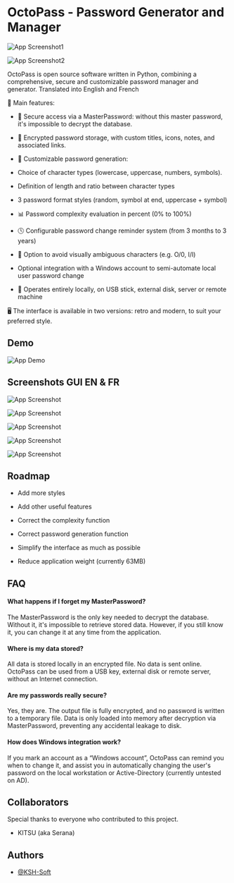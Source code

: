 
# OctoPass - Password Generator and Manager

![App Screenshot1](https://raw.githubusercontent.com/KSH-Soft/OctoPass/refs/heads/main/img/gui0.PNG)

![App Screenshot2](https://raw.githubusercontent.com/KSH-Soft/OctoPass/refs/heads/main/img/guiBP0.PNG)

OctoPass is open source software written in Python, combining a comprehensive, secure and customizable password manager and generator.
Translated into English and French

🔐 Main features:

- 🔑 Secure access via a MasterPassword: without this master password, it's impossible to decrypt the database.

- 🧠 Encrypted password storage, with custom titles, icons, notes, and associated links.

- 🧬 Customizable password generation:

- Choice of character types (lowercase, uppercase, numbers, symbols).

- Definition of length and ratio between character types

- 3 password format styles (random, symbol at end, uppercase + symbol)

- 📊 Password complexity evaluation in percent (0% to 100%)

- 🕓 Configurable password change reminder system (from 3 months to 3 years)

- 🧩 Option to avoid visually ambiguous characters (e.g. O/0, I/l)

- Optional integration with a Windows account to semi-automate local user password change

- 📁 Operates entirely locally, on USB stick, external disk, server or remote machine

🖥️ The interface is available in two versions: retro and modern, to suit your preferred style.
## Demo

![App Demo](https://github.com/KSH-Soft/OctoPass/blob/main/img/GUIBP.gif?raw=true)


## Screenshots GUI EN & FR

![App Screenshot](https://raw.githubusercontent.com/KSH-Soft/OctoPass/refs/heads/main/img/gui0.PNG)

![App Screenshot](https://raw.githubusercontent.com/KSH-Soft/OctoPass/refs/heads/main/img/gui0FR.PNG)

![App Screenshot](https://raw.githubusercontent.com/KSH-Soft/OctoPass/refs/heads/main/img/guiBP0.PNG)

![App Screenshot](https://raw.githubusercontent.com/KSH-Soft/OctoPass/refs/heads/main/img/guiBP0FR.PNG)

![App Screenshot](https://raw.githubusercontent.com/KSH-Soft/OctoPass/refs/heads/main/img/guiBPParam.PNG)


## Roadmap

- Add more styles

- Add other useful features

- Correct the complexity function

- Correct password generation function

- Simplify the interface as much as possible

- Reduce application weight (currently 63MB)
## FAQ

#### What happens if I forget my MasterPassword?

The MasterPassword is the only key needed to decrypt the database. Without it, it's impossible to retrieve stored data. However, if you still know it, you can change it at any time from the application.

#### Where is my data stored?

All data is stored locally in an encrypted file. No data is sent online. OctoPass can be used from a USB key, external disk or remote server, without an Internet connection.

#### Are my passwords really secure?

Yes, they are. The output file is fully encrypted, and no password is written to a temporary file. Data is only loaded into memory after decryption via MasterPassword, preventing any accidental leakage to disk.

#### How does Windows integration work?

If you mark an account as a “Windows account”, OctoPass can remind you when to change it, and assist you in automatically changing the user's password on the local workstation or Active-Directory (currently untested on AD).
## Collaborators

Special thanks to everyone who contributed to this project.

- KITSU (aka Serana)


## Authors

- [@KSH-Soft](https://github.com/KSH-Soft)

